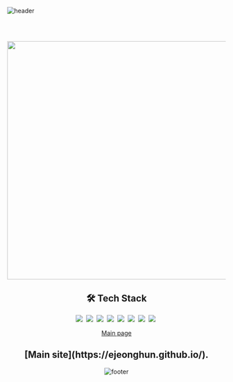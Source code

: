 ![header](https://capsule-render.vercel.app/api?type=wave&color=gradient&height=300&section=header&text=&fontSize=90)

<br>
<br>
<p align="center">
<img src="https://ejeonghun.github.io/ejeonghun/main.gif" style="width:550px; height:auto;">
</p>

<h2 align="center">🛠 Tech Stack</h2>
<p align="center">
  <img src="https://img.shields.io/badge/Python-3766AB?style=flat-square&logo=Python&logoColor=white"/></a>&nbsp 
  <img src="https://img.shields.io/badge/Java-007396?style=flat-square&logo=Java&logoColor=white"/></a>&nbsp 
  <img src="https://img.shields.io/badge/Javascript-ffb13b?style=flat-square&logo=javascript&logoColor=white"/></a>&nbsp 
  <img src="https://img.shields.io/badge/css-1572B6?style=flat-square&logo=css3&logoColor=white"/></a>&nbsp 
    <img src="https://img.shields.io/badge/PHP-777BB4?style=flat-square&logo=php&logoColor=white"/></a>&nbsp
  <img src="https://img.shields.io/badge/HTML5-E34F26?style=flat-square&logo=html5&logoColor=white"/></a>&nbsp
  <img src="https://img.shields.io/badge/Oracle%20DB-F80000?style=flat-square&logo=oracle&logoColor=white"/></a>&nbsp
    <img src="https://img.shields.io/badge/Linux-FCC624?style=flat-square&logo=Linux&logoColor=white"/></a>&nbsp

<div align="center">
  <a href="https://ejeonghun.github.io/">Main page</a>
<h2 align="center">
[Main site](https://ejeonghun.github.io/).
</h2>

</p>

![footer](https://capsule-render.vercel.app/api?type=wave&color=gradient&height=300&section=footer&text=&fontSize=90)
